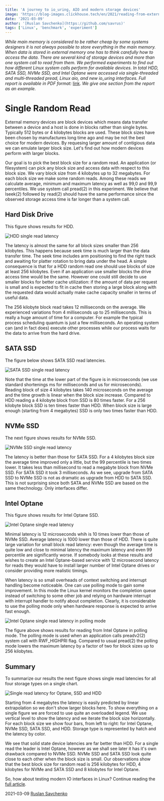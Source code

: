 ```yaml
---
title: 'A journey to io_uring, AIO and modern storage devices'
image: 'https://blog-images.clickhouse.tech/en/2021/reading-from-external-memory/all-single-read.png'
date: '2021-03-09'
author: '[Ruslan Savchenko](https://github.com/savrus)'
tags: ['Linux', 'benchmark', 'experiment']
---
```


*While main memory is considered to be rather cheap by some systems designers it is not always possible to store everything in the main memory. When data is stored in external memory one has to think carefully how to access the data. There are several kind of storage devices and more than one system call to read from them. We performed experiments to find out how different Linux system calls perform for available devices. In total HDD, SATA SSD, NVMe SSD, and Intel Optane were accessed via single-threaded and multi-threaded pread, Linux aio, and new io_uring interfaces. Full report is available in PDF format:* [link](https://arxiv.org/pdf/2102.11198). *We give one section from the report as an example.*

# Single Random Read

External memory devices are block devices which means data transfer between a device and a host is done in blocks rather than single bytes. Typically 512 bytes or 4 kilobytes blocks are used. These block sizes have been chosen by manufactures long time ago and may be not the best choice for modern devices. By requesing larger amount of contigious data we can emulate larger block size. Let's find out how modern devices perform with larger blocks.

Our goal is to pick the best block size for a random read. An application (or filesystem) can pick any block size and access data with respect to this block size. We vary block size from 4 kilobytes up to 32 megabytes. For each block size we make some random reads. Among these reads we calculate average, minimum and maximum latency as well as 99,0 and 99,9 percentiles. We use system call pread(2) in this experiment. We believe that lseek(2) followed by read(2) should have the same performance since the observed storage access time is far longer than a system call.

## Hard Disk Drive

This figure shows results for HDD.

![HDD single read latency](https://blog-images.clickhouse.tech/en/2021/reading-from-external-memory/hdd-single-read.png)

The latency is almost the same for all block sizes smaller than 256 kilobytes. This happens because seek time is much larger than the data transfer time. The seek time includes arm positioning to find the right track and awaiting for platter rotation to bring data under the head. A simple consequence is that for a HDD random read one should use blocks of size at least 256 kilobytes. Even if an application use smaller blocks the drive access time would be the same. However one could still decide to use smaller blocks for better cache utilization: if the amount of data per request is small and is expected to fit in cache then storing a large block along with the requested data would actually make cache capacity smaller in terms of useful data.

The 256 kilobyte block read takes 12 milliseconds on the average. We experienced variations from 4 milliseconds up to 25 milliseconds.  This is really a huge amount of time for a computer. For example the typical process scheduling quantum is just a few milliseconds. An operating system can (and in fact does) execute other processes while our process waits for the data to arrive from the hard drive.

## SATA SSD

The figure below shows SATA SSD read latencies.

![SATA SSD single read latency](https://blog-images.clickhouse.tech/en/2021/reading-from-external-memory/ssd-single-read.png)

Note that the time at the lower part of the figure is in microseconds (we use standard shortenings ms for milliseconds and us for microseconds). Reading block of size 4 kilobytes takes 140 microseconds on the average and the time growth is linear when the block size increase. Compared to HDD reading a 4 kilobyte block from SSD is 80 times faster. For a 256 kilobyte block SSD is ten times faster than HDD. When block size is large enough (starting from 4 megabytes) SSD is only two times faster than HDD.

## NVMe SSD

The next figure shows results for NVMe SSD.

![NVMe SSD single read latency](https://blog-images.clickhouse.tech/en/2021/reading-from-external-memory/nvme-single-read.png)

The latency is better than those for SATA SSD. For a 4 kilobytes block size the average time improved only a little, but the 99 percentile is two times lower. It takes less than millisecond to read a megabyte block from NVMe SSD. For SATA SSD it took 3 milliseconds. As we see, upgrade from SATA SSD to NVMe SSD is not as dramatic as upgrade from HDD to SATA SSD. This is not surprising since both SATA and NVMe SSD are based on the same thechnology. Only interfaces differ.

## Intel Optane

This figure shows results for Intel Optane SSD.

![Intel Optane single read latency](https://blog-images.clickhouse.tech/en/2021/reading-from-external-memory/optane-single-read.png)

Minimal latency is 12 microseconds whih is 10 times lower than those of NVMe SSD. Average latency is 1000 lower than those of HDD. There is quite large variation for small block read latency: even though the average time is quite low and close to minimal latency the maximum latency and even 99 percentile are significantly worse. If somebody looks at these results and wishes to create an Intel Optane-based service with 12 microsecond latency for reads they would have to install larger number of Intel Optane drives or consider providing more realistic timings.

When latency is so small overheads of context switching and interrupt handling become noticeable. One can use polling mode to gain some improvement. In this mode the Linux kernel monitors the completion queue instead of switching to some other job and relying on hardware interrupt with interrupt handler to notify about completion. Clearly, it is considerable to use the polling mode only when hardware response is expected to arrive fast enough.

![Intel Optane single read latency in polling mode](https://blog-images.clickhouse.tech/en/2021/reading-from-external-memory/optane-single-hipri-read.png)

The figure above shows results for reading from Intel Optane in polling mode. The polling mode is used when an application calls preadv2(2) system call with RWF\_HIGHPRI flag. Compared to usual pread(2) the polling mode lowers the maximum latency by a factor of two for block sizes up to 256 kilobytes.

## Summary

To summarize our results the next figure shows single read latencies for all four storage types on a single chart.

![Single read latency for Optane, SSD and HDD](https://blog-images.clickhouse.tech/en/2021/reading-from-external-memory/all-single-read.png)

Starting from 4 megabytes the latency is easily predicted by linear extrapolation so we don't show larger blocks here. To show everything on a single figure we are forced to use quite an overloaded legend. We use vertical level to show the latency and we iterate the block size horizontally. For each block size we show four bars, from left to right: for Intel Optane, NVMe SSD, SATA SSD, and HDD. Storage type is represented by hatch and the latency by color.

We see that solid state device latencies are far better than HDD. For a single read the leader is Intel Optane, however as we shall see later it has it's own drawback compared to NVMe SSD. NVMe SSD and SATA SSD look quite close to each other when the block size is small. Our observations show that the best block size for random read is 256 kilobytes for HDD, 4 kilobytes for NVMe and SATA SSD and 8 kilobytes for Intel Optane.

So, how about testing modern IO interfaces in Linux? Continue reading the [full article](https://arxiv.org/pdf/2102.11198).

2021-03-09 [Ruslan Savchenko](https://github.com/savrus)

